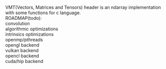 VMT(Vectors, Matrices and Tensors) header is an ndarray implementation with some functions for c language. <br />
ROADMAP(todo): <br/>
  convolution <br />
  algorithmic optimizations <br/>
		intrinsics optimizations <br />
  openmp/pthreads <br />
  opengl backend <br />
  vulkan backend <br />
  opencl backend <br />
		cuda/hip backend <br />